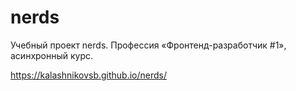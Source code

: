 # nerds

Учебный проект nerds. Профессия «Фронтенд-разработчик #1», асинхронный курс.

https://kalashnikovsb.github.io/nerds/
